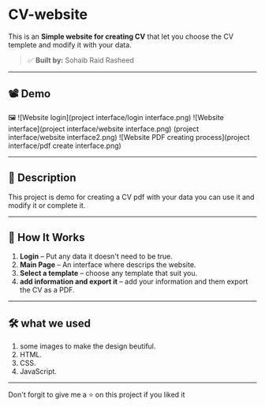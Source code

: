 # CV-website

This is an **Simple website for creating CV** that let you choose the CV templete and modify it with your data.

> ✅ **Built by:** Sohaib Raid Rasheed

---

## 📽️ Demo

🖼️ ![Website login](project interface/login interface.png)
![Website interface](project interface/website interface.png)
(project interface/website interface2.png)
![Website PDF creating process](project interface/pdf create interface.png)


---

## 📖 Description

This project is demo for creating a CV pdf with your data you can use it and modify it or complete it.

---

## 🧰 How It Works

1. **Login** – Put any data it doesn't need to be true.
2. **Main Page** – An interface where descrips the website.
3. **Select a template** – choose any template that suit you.
4. **add information and export it** – add your information and them export the CV as a PDF.

---

## 🛠️ what we used

1. some images to make the design beutiful.
2. HTML.
3. CSS.
4. JavaScript.

---

Don't forgit to give me a ⭐ on this project if you liked it

